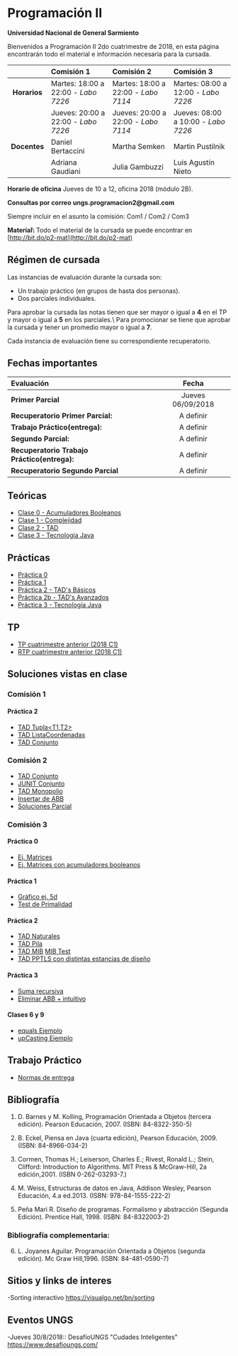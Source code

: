 # Programación II 

**Universidad Nacional de General Sarmiento**

Bienvenidos a Programación II 2do cuatrimestre de 2018, en esta página encontrarán todo el material e información necesaria para la cursada.


|            | Comisión 1             | Comisión 2              | Comisión 3              |
|  :---:     |    :---               |    :---                |    :---                |
| **Horarios**   |  Martes: 18:00 a 22:00 - _Labo 7226_ | Martes: 18:00 a 22:00 - _Labo 7114_  | Martes: 08:00 a 12:00 - _Labo 7226_  |
|            |  Jueves: 20:00 a 22:00 - _Labo 7226_     | Jueves: 20:00 a 22:00 - _Labo 7114_  | Jueves: 08:00 a 10:00 - _Labo 7226_ |
| **Docentes**   |   Daniel Bertaccini    | Martha Semken           |  Martin Pustilnik       |
|            |   Adriana Gaudiani      | Julia Gambuzzi         |  Luis Agustín Nieto     |

**Horario de oficina**
Jueves de 10 a 12, oficina 2018 (módulo 2B).

**Consultas por correo**
__ungs.programacion2@gmail.com__

Siempre incluir en el asunto la comisión: Com1 / Com2 / Com3

**Material**\\
Todo el material de la cursada se puede encontrar en [http://bit.do/p2-mat](http://bit.do/p2-mat)

## Régimen de cursada

Las instancias de evaluación durante la cursada son:

* Un trabajo práctico (en grupos de hasta dos personas).
* Dos parciales individuales.

Para aprobar la cursada las notas tienen que ser mayor o igual a **4** en el TP y mayor o igual a **5** en los parciales.\\
Para promocionar se tiene que aprobar la cursada y tener un promedio mayor o igual a **7**.

Cada instancia de evaluación tiene su correspondiente recuperatorio.

## Fechas importantes

|  Evaluación           |   Fecha     |
|  :---                   |    :---:        |
|**Primer Parcial**       |     Jueves 06/09/2018   |
|**Recuperatorio Primer Parcial:**    |     A definir       |
|**Trabajo Práctico(entrega):**    |     A definir   |
|**Segundo Parcial:**     |     A definir   |
|**Recuperatorio Trabajo Práctico(entrega):**  |     A definir   |
|**Recuperatorio Segundo Parcial**    |     A definir   |




## Teóricas
- [Clase 0 - Acumuladores Booleanos](../teoricas/Clase%2000%20Acumuladores%20Booleanos%2020150301.pdf)
- [Clase 1 - Complejidad](../teoricas/Clase%2001%20Complejidad%2020150101.pdf)
- [Clase 2 - TAD](../teoricas/Clase%2002%20TAD%2020170201.pdf)
- [Clase 3 - Tecnología Java](../teoricas/Clase%2003%20Tecnologia%20java%2020170101.pdf)

## Prácticas
- [Práctica 0](../practicas/Practica%2000%2020180419.pdf)
- [Práctica 1](../practicas//Practica%2001%2020170403.pdf)
- [Práctica 2 - TAD's Básicos](../practicas/Practica%2002a%20TAD%20Basicos%2020170123.pdf)
- [Práctica 2b - TAD's Avanzados](../practicas/Practica%2002b%20TAD%20Avanzados%2020170123.pdf)
- [Práctica 3 - Tecnología Java](../practicas/Practica%2003%20Tecnologias%2020170101.pdf)

## TP
- [TP cuatrimestre anterior (2018 C1)](../tp/TP1%20C1%202018.pdf)
- [RTP cuatrimestre anterior (2018 C1)](../tp/TP1%20C1%202018%20recup.pdf)



## Soluciones vistas en clase
### Comisión 1

#### Práctica 2
- [TAD Tupla<T1,T2>](../codigo/Tupla.java)
- [TAD ListaCoordenadas](../codigo/ListaCoordenadas.java)
- [TAD Conjunto](../codigo/Conjunto.java)


### Comisión 2
- [TAD Conjunto](../codigo/conjunto1.java)
- [JUNIT Conjunto](../codigo/testConj1.java)
- [TAD Monopolio](../codigo/mono.txt)
- [Insertar de ABB](../codigo/ArbolBB_.java)
- [Soluciones Parcial](../codigo/parcial1.txt)

### Comisión 3
#### Práctica 0
- [Ej. Matrices](../codigo/matPrac0.java)
- [Ej. Matrices con acumuladores booleanos](../codigo/mat1.java)
#### Práctica 1
- [Gráfico ej. 5d](../codigo/practica1-5d.xlsx) 
- [Test de Primalidad](../codigo/esPrimo3.txt)
#### Práctica 2
- [TAD Naturales](../codigo/nat.java)
- [TAD Pila](../codigo/Pila.txt)
- [TAD MIB](../codigo/MIB.java) [MIB Test](../codigo/TestMIB.java)
- [TAD PPTLS con distintas estancias de diseño](../codigo/PPTLSv2.pdf)
#### Práctica 3
- [Suma recursiva](../codigo/recur%20ej1.txt)
- [Eliminar ABB + intuitivo](../codigo/ABB%20TP.txt)
#### Clases 6 y 9
- [equals Ejemplo](../codigo/equalsConj.txt)
- [upCasting Ejemplo](../codigo/upCasting.txt)


## Trabajo Práctico
- [Normas de entrega](../tp/entregas) 


## Bibliografía

1. D. Barnes y M. Kolling, Programación Orientada a Objetos (tercera edición). Pearson Educación, 2007. (ISBN: 84-8322-350-5)

2. B. Eckel, Piensa en Java (cuarta edición), Pearson Educación, 2009.(ISBN: 84-8966-034-2)

3. Cormen, Thomas H.; Leiserson, Charles E.; Rivest, Ronald L.; Stein, Clifford: Introduction to Algorithms. MIT Press & McGraw-Hill, 2a edición,2001. (ISBN 0-262-03293-7.) 

4. M. Weiss, Estructuras de datos en Java, Addison Wesley, Pearson Educación, 4.a ed.2013. (ISBN: 978-84-1555-222-2)

5. Peña Mari R. Diseño de programas. Formalismo y abstracción (Segunda Edición). Prentice Hall, 1998. (ISBN: 84-8322003-2)

### Bibliografía complementaria:
6. L. Joyanes Aguilar. Programación Orientada a Objetos (segunda edición). Mc Graw Hill,1996. (ISBN: 84-481-0590-7)


## Sitios y links de interes

-Sorting interactivo 
https://visualgo.net/bn/sorting

## Eventos UNGS

-Jueves 30/8/2018::
DesafíoUNGS "Cudades Inteligentes"
https://www.desafioungs.com/

